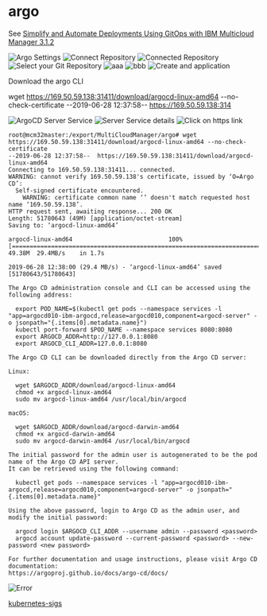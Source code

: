 # argo
See [Simplify and Automate Deployments Using GitOps with IBM Multicloud Manager 3.1.2](https://www.ibm.com/cloud/blog/simplify-and-automate-deployments-using-gitops-with-ibm-multicloud-manager-3-1-2)

![Argo Settings](images/2019/06/argo-settings.png)
![Connect Repository](images/2019/06/connect-repository.png)
![Connected Repository](images/2019/06/connected-repository.png)
![Select your Git Repository](images/2019/06/select-your-git-repository.png)
![aaa](images/2019/06/aaa.png)
![bbb](images/2019/06/bbb.png)
![Create and application](images/2019/06/create-and-application.png)

Download the argo CLI

wget https://169.50.59.138:31411/download/argocd-linux-amd64 --no-check-certificate
--2019-06-28 12:37:58--  https://169.50.59.138:314

![ArgoCD Server Service](images/2019/06/argocd-server-service.png)
![Server Service details](images/2019/06/server-service-details.png)
![Click on https link](images/2019/06/click-on-https-link.png)

```
root@mcm32master:/export/MultiCloudManager/argo# wget https://169.50.59.138:31411/download/argocd-linux-amd64 --no-check-certificate
--2019-06-28 12:37:58--  https://169.50.59.138:31411/download/argocd-linux-amd64
Connecting to 169.50.59.138:31411... connected.
WARNING: cannot verify 169.50.59.138's certificate, issued by ‘O=Argo CD’:
  Self-signed certificate encountered.
    WARNING: certificate common name ‘’ doesn't match requested host name ‘169.50.59.138’.
HTTP request sent, awaiting response... 200 OK
Length: 51780643 (49M) [application/octet-stream]
Saving to: ‘argocd-linux-amd64’

argocd-linux-amd64                           100%[============================================================================================>]  49.38M  29.4MB/s    in 1.7s    

2019-06-28 12:38:00 (29.4 MB/s) - ‘argocd-linux-amd64’ saved [51780643/51780643]
```

```
The Argo CD administration console and CLI can be accessed using the following address:

  export POD_NAME=$(kubectl get pods --namespace services -l "app=argocd010-ibm-argocd,release=argocd010,component=argocd-server" -o jsonpath="{.items[0].metadata.name}")
  kubectl port-forward $POD_NAME --namespace services 8080:8080
  export ARGOCD_ADDR=http://127.0.0.1:8080
  export ARGOCD_CLI_ADDR=127.0.0.1:8080
```

```
The Argo CD CLI can be downloaded directly from the Argo CD server:

Linux:

  wget $ARGOCD_ADDR/download/argocd-linux-amd64
  chmod +x argocd-linux-amd64
  sudo mv argocd-linux-amd64 /usr/local/bin/argocd

macOS:

  wget $ARGOCD_ADDR/download/argocd-darwin-amd64
  chmod +x argocd-darwin-amd64
  sudo mv argocd-darwin-amd64 /usr/local/bin/argocd
```

```
The initial password for the admin user is autogenerated to be the pod name of the Argo CD API server.
It can be retrieved using the following command:

  kubectl get pods --namespace services -l "app=argocd010-ibm-argocd,release=argocd010,component=argocd-server" -o jsonpath="{.items[0].metadata.name}"

Using the above password, login to Argo CD as the admin user, and modify the initial password:

  argocd login $ARGOCD_CLI_ADDR --username admin --password <password>
  argocd account update-password --current-password <password> --new-password <new password>

For further documentation and usage instructions, please visit Argo CD documentation:
https://argoproj.github.io/docs/argo-cd/docs/
```
![Error](images/2019/06/error.png)

[kubernetes-sigs](https://github.com/kubernetes-sigs/application)
